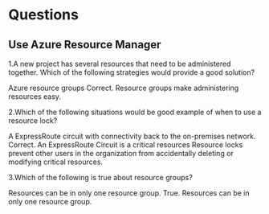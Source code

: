 # Questions

## Use Azure Resource Manager

1.A new project has several resources that need to be administered together. Which of the following strategies would provide a good solution?

Azure resource groups
Correct. Resource groups make administering resources easy.

2.Which of the following situations would be good example of when to use a resource lock?

A ExpressRoute circuit with connectivity back to the on-premises network.
Correct. An ExpressRoute Circuit is a critical resources Resource locks prevent other users in the organization from accidentally deleting or modifying critical resources.

3.Which of the following is true about resource groups?

Resources can be in only one resource group.
True. Resources can be in only one resource group.
